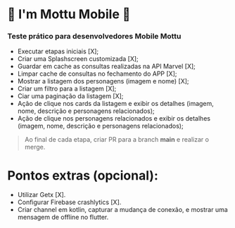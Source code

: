 # 🛵 I'm Mottu Mobile 🛵

### Teste prático para desenvolvedores Mobile Mottu

- Executar etapas iniciais [X];
- Criar uma Splashscreen customizada [X];
- Guardar em cache as consultas realizadas na API Marvel [X];
- Limpar cache de consultas no fechamento do APP [X];
- Mostrar a listagem dos personagens (imagem e nome) [X];
- Criar um filtro para a listagem [X];
- Ciar uma paginação da listagem [X];
- Ação de clique nos cards da listagem e exibir os detalhes (imagem, nome, descrição e personagens relacionados);
- Ação de clique nos personagens relacionados e exibir os detalhes (imagem, nome, descrição e personagens relacionados);

> Ao final de cada etapa, criar PR para a branch **main** e realizar o merge.

# Pontos extras (opcional):

- Utilizar Getx [X].
- Configurar Firebase crashlytics [X].
- Criar channel em kotlin, capturar a mudança de conexão, e mostrar uma mensagem de offline no flutter.
